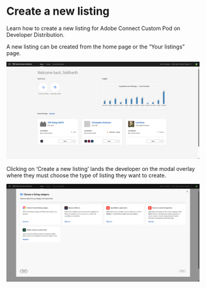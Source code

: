 # Create a new listing

Learn how to create a new listing for Adobe Connect Custom Pod on Developer Distribution. 

A new listing can be created from the home page or the “Your listings” page. 

![Screenshot of initiating a new listing in Developer Distribution](./screenshot_1.png)

Clicking on ‘Create a new listing’ lands the developer on the modal overlay where they must choose the type of listing they want to create.

![Screenshot of selecting the Adobe Connect card while creating a new listing](./screenshot_2.png)
